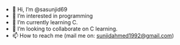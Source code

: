- 👋 Hi, I’m @sasunjid69
- 👀 I’m interested in programming
- 🌱 I’m currently learning C.
- 💞️ I’m looking to collaborate on C learning.
- 📫 How to reach me (mail me on: sunjidahmed1992@gmail.com)

<!---
sasunjid69/sasunjid69 is a ✨ special ✨ repository because its `README.md` (this file) appears on your GitHub profile.
You can click the Preview link to take a look at your changes.
--->
